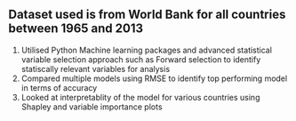 ## Dataset used is from World Bank for all countries between 1965 and 2013

1. Utilised Python Machine learning packages and advanced statistical variable selection approach such as Forward selection to identify statiscally relevant variables for analysis
2. Compared multiple models using RMSE to identify top performing model in terms of accuracy
3. Looked at interpretablity of the model for various countries using Shapley and variable importance plots
